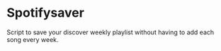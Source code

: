 # Spotifysaver
Script to save your discover weekly playlist without having to add each song every week.
